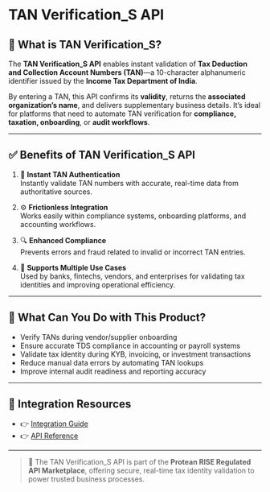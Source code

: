 # TAN Verification_S API

## 📘 What is TAN Verification_S?

The **TAN Verification_S API** enables instant validation of **Tax Deduction and Collection Account Numbers (TAN)**—a 10-character alphanumeric identifier issued by the **Income Tax Department of India**.

By entering a TAN, this API confirms its **validity**, returns the **associated organization’s name**, and delivers supplementary business details. It’s ideal for platforms that need to automate TAN verification for **compliance, taxation, onboarding**, or **audit workflows**.

---

## ✅ Benefits of TAN Verification_S API

1. 🧾 **Instant TAN Authentication**  
   Instantly validate TAN numbers with accurate, real-time data from authoritative sources.

2. ⚙️ **Frictionless Integration**  
   Works easily within compliance systems, onboarding platforms, and accounting workflows.

3. 🔍 **Enhanced Compliance**  
   Prevents errors and fraud related to invalid or incorrect TAN entries.

4. 🏢 **Supports Multiple Use Cases**  
   Used by banks, fintechs, vendors, and enterprises for validating tax identities and improving operational efficiency.

---

## 💼 What Can You Do with This Product?

- Verify TANs during vendor/supplier onboarding  
- Ensure accurate TDS compliance in accounting or payroll systems  
- Validate tax identity during KYB, invoicing, or investment transactions  
- Reduce manual data errors by automating TAN lookups  
- Improve internal audit readiness and reporting accuracy

---

## 🔗 Integration Resources

- 👉 [Integration Guide](https://docs.risewithprotean.io/155/integration-guide)  
- 👉 [API Reference](https://docs.risewithprotean.io/155/api-reference)

---

> 📌 The TAN Verification_S API is part of the **Protean RISE Regulated API Marketplace**, offering secure, real-time tax identity validation to power trusted business processes.
